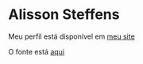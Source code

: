 # Alisson Steffens

Meu perfil está disponível em [meu site](https://alissonsteffens.com/)

O fonte está [aqui](https://github.com/AlissonSteffens/site)
